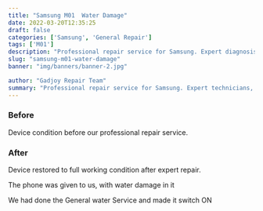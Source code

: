 ```yaml
---
title: "Samsung M01  Water Damage"
date: 2022-03-20T12:35:25
draft: false
categories: ['Samsung', 'General Repair']
tags: ['M01']
description: "Professional repair service for Samsung. Expert diagnosis and quality repairs in Bangalore."
slug: "samsung-m01-water-damage"
banner: "img/banners/banner-2.jpg"

author: "Gadjoy Repair Team"
summary: "Professional repair service for Samsung. Expert technicians, quality parts, warranty included."
---
```


### Before

Device condition before our professional repair service.

### After

Device restored to full working condition after expert repair.

The phone was given to us, with water damage in it

We had done the General water Service and made it switch ON